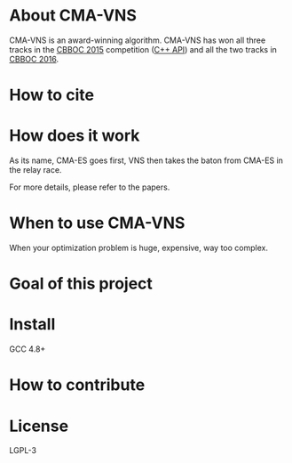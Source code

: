 # About CMA-VNS

CMA-VNS is an award-winning algorithm. CMA-VNS has won all three tracks in the [CBBOC 2015](http://web.mst.edu/~tauritzd/CBBOC/GECCO2015/) competition ([C++ API](https://github.com/cbboc/cpp)) and all the two tracks in [CBBOC 2016](http://web.mst.edu/~tauritzd/CBBOC/GECCO2016/).

# How to cite

# How does it work

As its name, CMA-ES goes first, VNS then takes the baton from CMA-ES in the relay race.

For more details, please refer to the papers.

# When to use CMA-VNS

When your optimization problem is huge, expensive, way too complex.

# Goal of this project


# Install

GCC 4.8+

# How to contribute

# License

LGPL-3


 